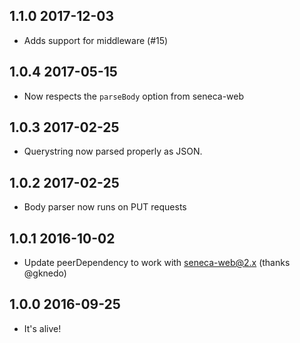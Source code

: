 ## 1.1.0 2017-12-03

* Adds support for middleware (#15)

## 1.0.4 2017-05-15

* Now respects the `parseBody` option from seneca-web

## 1.0.3 2017-02-25

* Querystring now parsed properly as JSON.

## 1.0.2 2017-02-25

* Body parser now runs on PUT requests

## 1.0.1 2016-10-02

* Update peerDependency to work with seneca-web@2.x (thanks @gknedo)

## 1.0.0 2016-09-25

* It's alive!

